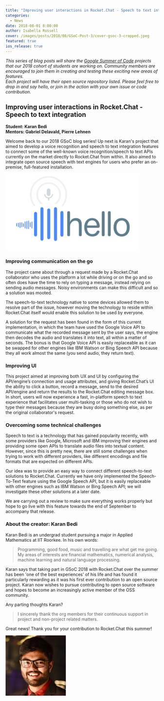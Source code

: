 ```yaml
---
title: "Improving user interactions in Rocket.Chat - Speech to text integration (GSoC 2018 project)"
categories:
  - News
date: 2018-08-01 8:00:00
author: Isabella Russell
cover: /images/posts/2018/08/GSoC-Post-3/cover-gsoc-3-cropped.jpeg
featured: true
ios_release: true
---
```


_This series of blog posts will share the [Google Summer of Code](https://rocket.chat/docs/contributing/google-summer-of-code) projects that our 2018 cohort of students are working on. Community members are encouraged to join them in creating and testing these exciting new areas of features.<br/>Each project will have their open source repository listed.  Please feel free to drop in and say hello, or join in the action with your own issue or code contribution.<br/>_

## Improving user interactions in Rocket.Chat - Speech to text integration
**Student: Karan Bedi <br/> Mentors: Gabriel Delavald, Pierre Lehnen**

Welcome back to our 2018 GSoC blog series! Up next is Karan's project that aimed to develop a voice recognition and speech to text integration features to connect some of the well-known voice recognition/speech to text APIs currently on the market directly to Rocket.Chat from within. It also aimed to integrate open source speech with text engines for users who prefer an on-premise, full-featured installation.

<img alt="Google Cloud api" src="/images/posts/2018/08/GSoC-Post-3/API-language-2.png" />


### Improving communication on the go

The project came about through a request made by a Rocket.Chat collaborator who uses the platform a lot while driving or on the go and so often does have the time to rely on typing a message, instead relying on sending audio messages. Noisy environments can make this difficult and so a solution was mooted.

The speech-to-text technology native to some devices allowed them to resolve part of the issue, however moving the technology to reside within Rocket.Chat itself would enable this solution to be used by everyone.

A solution for the request has been found in the form of this current implementation, in which the team have used the Google Voice API to communicate what the recorded message sent by the user says, the engine then decodes the audio and translates it into text, all within a matter of seconds. The bonus is that Google Voice API is easily replaceable as it can be swapped for other engines like IBM Watson or Bing Speech API because they all work almost the same (you send audio, they return text).

### Improving UI

This project aimed at improving both UX and UI by configuring the API/engine’s connection and usage attributes, and giving Rocket.Chat’s UI the ability to click a button, record a message, send to the desired API/engine and return the results to the Rocket.Chat editing message box. In short, users will now experience a fast, in-platform speech to text experience that facilitates user multi-tasking or those who do not wish to type their messages because they are busy doing something else, as per the original collaborator's request.

### Overcoming some technical challenges

Speech to text is a technology that has gained popularity recently, with some providers like Google, Microsoft and IBM improving their engines and providing some open APIs to translate audio files into textual content. However, since this is pretty new, there are still some challenges when trying to work with different providers, like different encodings and file formats that are expected on different APIs.

Our idea was to provide an easy way to connect different speech-to-text solutions to Rocket.Chat. Currently we have only implemented the Speech-To-Text feature using the Google Speech API, but it is easily replaceable with other engines such as IBM Watson or Bing Speech API; we will investigate these other solutions at a later date.

We are carrying out a review to make sure everything works properly but hope to go live with this feature towards the end of September to accompany that release.

### About the creator: Karan Bedi

Karan Bedi is an undergrad student pursuing a major in Applied Mathematics at IIT Roorkee.
In his own words:
> Programming, good food, music and travelling are what get me going. My areas of interests are financial mathematics, numerical analysis, machine learning and natural language processing.

Karan says that taking part in GSoC 2018 with Rocket.Chat over the summer has been 'one of the best experiences' of his life and has found it particularly rewarding as it was his first ever contribution to an open source project. Karan now wishes to pursue contributing to open source software and hopes to become an increasingly active member of the OSS community.

Any parting thoughts Karan?

> I sincerely thank the org members for their continuous support in project and non-project related matters.

Great news! Thank you for your contribution to Rocket.Chat this summer!

![Karan Bedi](/images/posts/2018/08/GSoC-Post-3/Karan-Bedi-GSoC-3.png)

